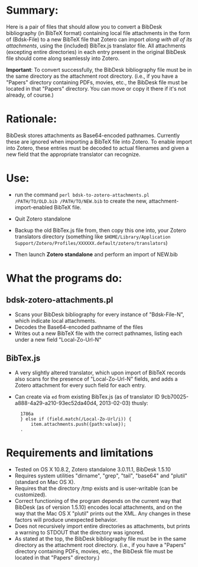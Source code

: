 # Summary:

Here is a pair of files that should allow you to convert a BibDesk
bibliography (in BibTeX format) containing local file attachments in the form of
(Bdsk-File) to a new BibTeX file that Zotero can import *along with 
all of its attachments*, using the (included)
BibTex.js translator file. All attachments (excepting entire directories) in each entry present in the original BibDesk file should come along seamlessly into Zotero.

**Important**: To convert successfully, the BibDesk bibliography file must be in the same directory as the attachment root directory.
(i.e., if you have a "Papers" directory containing PDFs, movies, etc., the BibDesk file must be located in that
"Papers" directory. You can move or copy it there if it's not already, of course.)

# Rationale:

BibDesk stores attachments as Base64-encoded pathnames. Currently these
are ignored when importing a BibTeX file into Zotero. To enable import
into Zotero, these entries must be decoded to actual filenames and given
a new field that the appropriate translator can recognize.

# Use: 
   
- run the command `perl bdsk-to-zotero-attachments.pl /PATH/TO/OLD.bib /PATH/TO/NEW.bib` to create the new, attachment-import-enabled BibTeX file.    

- Quit Zotero standalone
- Backup the old BibTex.js file from, then copy this one into, your Zotero translators
directory (something like `$HOME/Library/Application Support/Zotero/Profiles/XXXXXX.default/zotero/translators`)
- Then launch **Zotero standalone** and perform an import of NEW.bib 
    
# What the programs do:

## bdsk-zotero-attachments.pl

- Scans your BibDesk bibliography for every instance of
    "Bdsk-File-N", which indicate local attachments.
- Decodes the Base64-encoded pathname of the files
- Writes out a new BibTeX file with the correct pathnames, listing
    each under a new field "Local-Zo-Url-N"
    
## BibTex.js

- A very slightly altered translator, which upon import of BibTeX
    records also scans for the presence of "Local-Zo-Url-N" fields, and
    adds a Zotero attachment for every such field for each entry.
    
- Can create via `ed` from existing BibTex.js (as of translator ID 9cb70025-a888-4a29-a210-93ec52da40d4, 2013-02-03) thusly:
    
        1786a
        } else if (field.match(/Local-Zo-Url/i)) {
            item.attachments.push({path:value}); 
        .

# Requirements and limitations
- Tested on OS X 10.8.2, Zotero standalone 3.0.11.1, BibDesk 1.5.10
- Requires system utilities "dirname", "grep", "tail", "base64" and "plutil" (standard on
Mac OS X).
- Requires that the directory /tmp exists and is user-writable (can be
    customized).
- Correct functioning of the program depends on the current way
    that BibDesk (as of version 1.5.10) encodes local attachments, and
    on the way that the Mac OS X "plutil" prints out the XML. Any
    changes in these factors will produce unexpected behavior.
- Does not recursively import entire directories as attachments, but
prints a warning to STDOUT that the directory was ignored.
- As stated at the top, the BibDesk bibliography file must be in the same directory as the attachment root directory.
(i.e., if you have a "Papers" directory containing PDFs, movies, etc., the BibDesk file must be located in that
"Papers" directory.)
